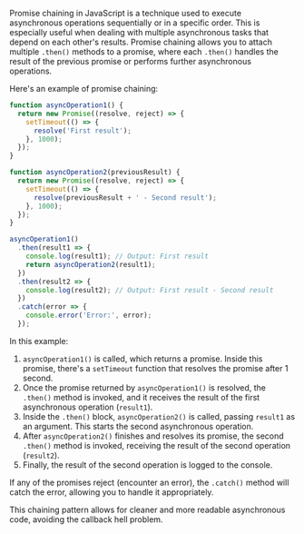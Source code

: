 Promise chaining in JavaScript is a technique used to execute asynchronous operations sequentially or in a specific order. This is especially useful when dealing with multiple asynchronous tasks that depend on each other's results. Promise chaining allows you to attach multiple `.then()` methods to a promise, where each `.then()` handles the result of the previous promise or performs further asynchronous operations.

Here's an example of promise chaining:

```javascript
function asyncOperation1() {
  return new Promise((resolve, reject) => {
    setTimeout(() => {
      resolve('First result');
    }, 1000);
  });
}

function asyncOperation2(previousResult) {
  return new Promise((resolve, reject) => {
    setTimeout(() => {
      resolve(previousResult + ' - Second result');
    }, 1000);
  });
}

asyncOperation1()
  .then(result1 => {
    console.log(result1); // Output: First result
    return asyncOperation2(result1);
  })
  .then(result2 => {
    console.log(result2); // Output: First result - Second result
  })
  .catch(error => {
    console.error('Error:', error);
  });
```

In this example:

1. `asyncOperation1()` is called, which returns a promise. Inside this promise, there's a `setTimeout` function that resolves the promise after 1 second.
2. Once the promise returned by `asyncOperation1()` is resolved, the `.then()` method is invoked, and it receives the result of the first asynchronous operation (`result1`).
3. Inside the `.then()` block, `asyncOperation2()` is called, passing `result1` as an argument. This starts the second asynchronous operation.
4. After `asyncOperation2()` finishes and resolves its promise, the second `.then()` method is invoked, receiving the result of the second operation (`result2`).
5. Finally, the result of the second operation is logged to the console.

If any of the promises reject (encounter an error), the `.catch()` method will catch the error, allowing you to handle it appropriately.

This chaining pattern allows for cleaner and more readable asynchronous code, avoiding the callback hell problem.
